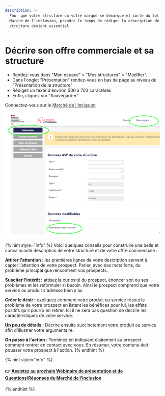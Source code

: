 ```yaml
---
description: >-
  Pour que votre structure ou votre marque se démarque et sorte du lot sur le
  Marché de l'inclusion, prendre le temps de rédiger la description de votre
  structure devient essentiel.
---
```


# Décrire son offre commerciale et sa structure

* Rendez-vous dans "Mon espace" &gt; "Mes structures" &gt; "Modifier".
* Dans l'onglet "Présentation" rendez-vous en bas de page au niveau de "Présentation de la structure" 
* Rédigez un texte d'environ 500 à 700 caractères
* Enfin, cliquez sur "Sauvegarder"

Connectez-vous sur le [Marché de l'inclusion](https://lemarche.inclusion.beta.gouv.fr/)

![](../../.gitbook/assets/image%20%28123%29.png)

{% hint style="info" %}
Voici quelques conseils pour construire une belle et convaincante description de votre structure et de votre offre commerciale :

**Attirer l'attention :** les premières lignes de votre description servent à capter l’attention de votre prospect. Parler, avec des mots forts, du problème principal que rencontrent vos prospects. 

**Susciter l'intérêt :** attisez la curiosité du prospect, énoncer son ou ses problèmes et les reformuler si besoin. Ainsi le prospect comprend que votre service ou produit s'adresse bien à lui.

**Créer le désir :** expliquez comment votre produit ou service résout le problème de votre prospect en listant les bénéfices pour lui, les effets positifs qu'il pourra en retirer. Ici il ne sera pas question de décrire les caractéristiques de votre service. 

**Un peu de détails :** Décrire ensuite succinctement votre produit ou service afin d'illustrer votre argumentaire.

**On passe à l'action :** Terminez en indiquant clairement au prospect comment rentrer en contact avec vous. En résumer, votre contenu doit pousser votre prospect à l'action.
{% endhint %}

{% hint style="info" %}
#### **👉** [Assistez au prochain Webinaire de présentation et de Questions/Réponses du Marché de l'inclusion](../../rendez-vous-webinaires/le-marche-de-linclusion.md#assistez-au-prochain-webinaire-de-presentation-de-loutil)
{% endhint %}

